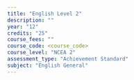 ```yaml
---
title: "English Level 2"
description: ""
year: "12"
credits: "25"
course_fees: ""
course_code: <course_code>
course_level: "NCEA 2"
assessment_type: "Achievement Standard"
subject: "English General"
---
```

